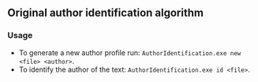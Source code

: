 ## Original author identification algorithm
### Usage
* To generate a new author profile run: `AuthorIdentification.exe new <file> <author>`.
* To identify the author of the text: `AuthorIdentification.exe id <file>`.

